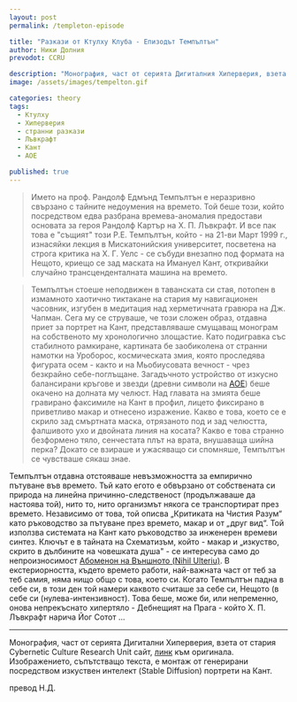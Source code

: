 ```yaml
---
layout: post
permalink: /templeton-episode

title: "Разкази от Ктулху Клуба - Епизодът Темпълтън"
author: Ники Долния
prevodot: CCRU

description: "Монография, част от серията Дигиталния Хиперверия, взета стария Cybernetic Culture Research Unit сайт."
image: /assets/images/tempelton.gif

categories: theory
tags:
  - Ктулху
  - Хиперверия
  - странни разкази
  - Лъвкрафт
  - Кант
  - АОЕ

published: true
---
```


>Името на проф. Рандолф Едмънд Темпълтън е неразривно свързано с тайните недоумения на времето. Той беше този, който посредством едва разбрана времева-аномалия предостави основата за героя Рандолф Картър на Х. П. Лъвкрафт. И все пак това е "същият" този Р.Е. Темпълтън, който - на 21-ви Март 1999 г., изнасяйки лекция в Мискатонийския университет, посветена на строга критика на Х. Г. Уелс - се събуди внезапно под формата на Нещото, криещо се зад маската на Имануел Кант, откривайки случайно трансценденталната машина на времето.
 
>Темпълтън стоеше неподвижен в таванската си стая, потопен в измамното хаотично тиктакане на стария му навигационен часовник, изгубен в медитация над херметичната гравюра на Дж. Чапман. Сега му се струваше, че този сложен образ, отдавна приет за портрет на Кант, представляваше смущаващ монограм на собственото му хронологично злощастие. Като подигравка със стабилното рамкиране, картината бе заобиколена от странни намотки на Уроборос, космическата змия, която проследява фигурата осем - както и на Мьобиусовата вечност - чрез безкрайно себе-поглъщане. Загадъчното устройство от изкусно балансирани кръгове и звезди (древни символи на [АОЕ](/AOE)) беше окачено на долната му челюст. Над главата на змията беше гравирано факсимиле на Кант в профил, лицето фиксирано в приветливо макар и отнесено изражение. Какво е това, което се е скрило зад смъртната маска, отрязаното под и зад челюстта, фалшивото ухо и двойната линия на косата? Какво е това странно безформено тяло, сенчестата плът на врата, внушаваща шийна перка? Докато се взираше и ужасяващо си спомняше, Темпълтън се чувстваше сякаш знае.
 
Темпълтън отдавна отстояваше невъзможността за емпирично пътуване във времето. Тъй като егото е обвързано от собствената си природа на линейна причинно-следственост (продължаваше да настоява той), нито то, нито организмът някога се транспортират през времето. Независимо от това, той описва „Критиката на Чистия Разум“ като ръководство за пътуване през времето, макар и от „друг вид“. Той използва системата на Кант като ръководство за инженерен времеви синтез. Ключът е в тайната на Схематизъм, който - макар и „изкуство, скрито в дълбините на човешката душа" - се интересува само до непроизносимост [Абоменон на Външното (Nihil Ulteriu)](https://dspace.cuni.cz/bitstream/handle/20.500.11956/116983/Amy_Ireland_58-71.pdf?sequence=1&isAllowed=y). В екстериорността, където времето работи, най-важната част от теб за теб самия, няма нищо общо с това, което си. Когато Темпълтън падна в себе си, в този ден той намери каквото считаше за себе си, Нещото (в себе си (нулева-интензивност). Това беше, може би, или непременно, онова непрекъснато хипертяло - Дебнещият на Прага - който Х. П. Лъвкрафт нарича Йог Сотот ...
 
---
 
Монография, част от серията Дигитални Хиперверия, взета от стария Cybernetic Culture Research Unit сайт, [линк](http://www.ccru.net/digithype/templeton.htm) към оригинала. Изображението, съпътстващо текста, е монтаж от генерирани посредством изкуствен интелект (Stable Diffusion) портрети на Кант.

превод Н.Д.